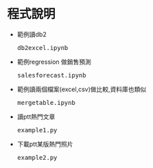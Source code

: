 ﻿# 程式說明
- 範例讀db2<pre>db2excel.ipynb</pre>
- 範例regression 做銷售預測<pre>salesforecast.ipynb</pre>
- 範例讀兩個檔案(excel,csv)做比較,資料庫也類似<pre>mergetable.ipynb</pre>
- 讀ptt熱門文章<pre>example1.py</pre>
- 下載ptt某版熱門照片<pre>example2.py</pre>
